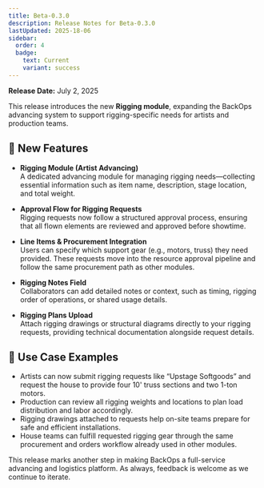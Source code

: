 ```yaml
---
title: Beta-0.3.0
description: Release Notes for Beta-0.3.0
lastUpdated: 2025-18-06
sidebar:
  order: 4
  badge:
    text: Current
    variant: success
---
```


**Release Date:** July 2, 2025

This release introduces the new **Rigging module**, expanding the BackOps advancing system to support rigging-specific needs for artists and production teams.

## 🎯 New Features

- **Rigging Module (Artist Advancing)**  
  A dedicated advancing module for managing rigging needs—collecting essential information such as item name, description, stage location, and total weight.
- **Approval Flow for Rigging Requests**  
  Rigging requests now follow a structured approval process, ensuring that all flown elements are reviewed and approved before showtime.

- **Line Items & Procurement Integration**  
  Users can specify which support gear (e.g., motors, truss) they need provided. These requests move into the resource approval pipeline and follow the same procurement path as other modules.

- **Rigging Notes Field**  
  Collaborators can add detailed notes or context, such as timing, rigging order of operations, or shared usage details.

- **Rigging Plans Upload**  
  Attach rigging drawings or structural diagrams directly to your rigging requests, providing technical documentation alongside request details.

## 🧰 Use Case Examples

- Artists can now submit rigging requests like “Upstage Softgoods” and request the house to provide four 10' truss sections and two 1-ton motors.
- Production can review all rigging weights and locations to plan load distribution and labor accordingly.
- Rigging drawings attached to requests help on-site teams prepare for safe and efficient installations.
- House teams can fulfill requested rigging gear through the same procurement and orders workflow already used in other modules.

This release marks another step in making BackOps a full-service advancing and logistics platform. As always, feedback is welcome as we continue to iterate.
